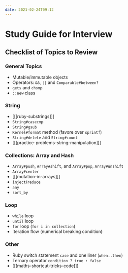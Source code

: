 ```yaml
---
date: 2021-02-24T09:12
---
```


# Study Guide for Interview

Checklist of Topics to Review
-----------------------------

### General Topics

- Mutable/immutable objects
- Operators: `&&`, `||` and `Comparable#between?`
- `gets` and `chomp`
- `::new` class

### String

- [[[ruby-substrings]]]
- `String#casecmp`
- `String#gsub`
- `Kernel#format` method (favore over `sprintf`)
- `String#delete` and `String#count`
- [[[practice-problems-string-manipulation]]]

### Collections: Array and Hash

- `Array#push`, `Array#shift`, and `Array#pop`, `Array#unshift`
- `Array#center`
- [[[mutation-in-arrays]]]
- `inject`/`reduce`
- `any`
- `sort_by`

### Loop

- `while` loop
- `until` loop
- `for` loop (`for i in collection`)
- Iteration flow (numerical breaking condition)

### Other

- Ruby switch statement `case` and one liner (`when..then`)
- Ternary operator `condition ? true : false`
- [[[maths-shortcut-tricks-code]]]
